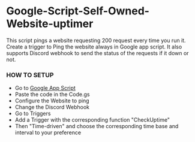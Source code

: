 # Google-Script-Self-Owned-Website-uptimer
This script pings a website requesting 200 request every time you run it. Create a trigger to Ping the website always in Google app script. It also supports Discord webhook to send the status of the requests if it down or not.

### HOW TO SETUP
- Go to [Google App Script](https://script.google.com/)
- Paste the code in the Code.gs
- Configure the Website to ping
- Change the Discord Webhook
- Go to Triggers
- Add a Trigger with the corresponding function "CheckUptime"
- Then "Time-driven" and choose the corresponding time base and interval to your preference
